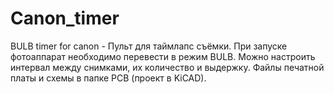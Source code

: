 # Canon_timer
BULB timer for canon - Пульт для таймлапс съёмки. При запуске фотоаппарат необходимо перевести в режим BULB. Можно настроить интервал между снимками, их количество и выдержку.
Файлы печатной платы и схемы в папке PCB (проект в KiCAD).
